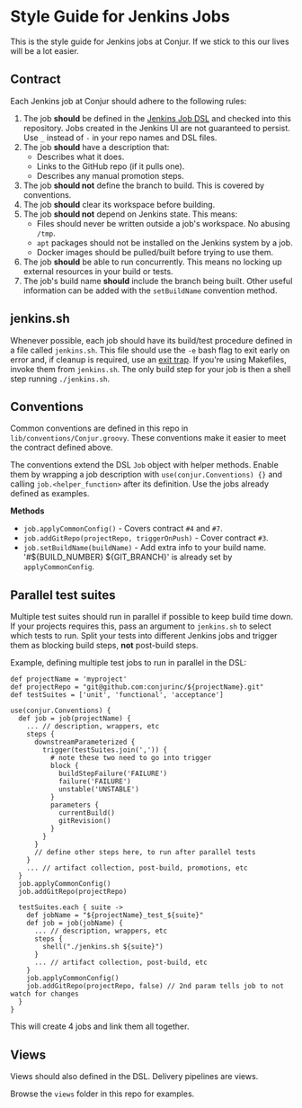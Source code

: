 # Style Guide for Jenkins Jobs

This is the style guide for Jenkins jobs at Conjur. If we stick to this our lives will be a lot easier.

## Contract

Each Jenkins job at Conjur should adhere to the following rules:

1. The job **should** be defined in the [Jenkins Job DSL](https://github.com/jenkinsci/job-dsl-plugin/wiki) and checked into this repository. Jobs created in the Jenkins UI are not guaranteed to persist. Use `_` instead of `-` in your repo names and DSL files.
2. The job **should** have a description that:
    * Describes what it does.
    * Links to the GitHub repo (if it pulls one).
    * Describes any manual promotion steps.
3. The job **should not** define the branch to build. This is covered by conventions.
4. The job **should** clear its workspace before building.
5. The job **should not** depend on Jenkins state. This means:
    * Files should never be written outside a job's workspace. No abusing `/tmp`.
    * `apt` packages should not be installed on the Jenkins system by a job.
    * Docker images should be pulled/built before trying to use them.
6. The job **should** be able to run concurrently. This means no locking up external resources in your build or tests.
7. The job's build name **should** include the branch being built. Other useful information can be added with the `setBuildName` convention method.

## jenkins.sh

Whenever possible, each job should have its build/test procedure defined in a file called `jenkins.sh`. This file should use the `-e` bash flag to exit early on error and, if cleanup is required, use an [exit trap](http://redsymbol.net/articles/bash-exit-traps/). If you're using Makefiles, invoke them from `jenkins.sh`. The only build step for your job is then a shell step running `./jenkins.sh`.

## Conventions

Common conventions are defined in this repo in `lib/conventions/Conjur.groovy`. These conventions make it easier to meet the contract defined above.

The conventions extend the DSL `Job` object with helper methods. Enable them by wrapping a job description with `use(conjur.Conventions) {}` and calling `job.<helper_function>` after its definition. Use the jobs already defined as examples.

**Methods**

* `job.applyCommonConfig()` - Covers contract `#4` and `#7`.
* `job.addGitRepo(projectRepo, triggerOnPush)` - Cover contract `#3`.
* `job.setBuildName(buildName)` - Add extra info to your build name. '#${BUILD_NUMBER} ${GIT_BRANCH}' is already set by `applyCommonConfig`.

## Parallel test suites

Multiple test suites should run in parallel if possible to keep build time down. If your projects requires this, pass an argument to `jenkins.sh` to select which tests to run. Split your tests into different Jenkins jobs and trigger them as blocking build steps, **not** post-build steps.

Example, defining multiple test jobs to run in parallel in the DSL:

```
def projectName = 'myproject'
def projectRepo = "git@github.com:conjurinc/${projectName}.git"
def testSuites = ['unit', 'functional', 'acceptance']

use(conjur.Conventions) {
  def job = job(projectName) {
    ... // description, wrappers, etc
    steps {
      downstreamParameterized {
        trigger(testSuites.join(',')) {
          # note these two need to go into trigger
          block {
            buildStepFailure('FAILURE')
            failure('FAILURE')
            unstable('UNSTABLE')
          }
          parameters {
            currentBuild()
            gitRevision()
          }
        }
      }
      // define other steps here, to run after parallel tests
    }
    ... // artifact collection, post-build, promotions, etc
  }
  job.applyCommonConfig()
  job.addGitRepo(projectRepo)
  
  testSuites.each { suite ->
    def jobName = "${projectName}_test_${suite}"
    def job = job(jobName) {
      ... // description, wrappers, etc
      steps {
        shell("./jenkins.sh ${suite}")
      }
      ... // artifact collection, post-build, etc
    }
    job.applyCommonConfig()
    job.addGitRepo(projectRepo, false) // 2nd param tells job to not watch for changes
  }
}
```

This will create 4 jobs and link them all together.

## Views

Views should also defined in the DSL. Delivery pipelines are views. 

Browse the `views` folder in this repo for examples.
